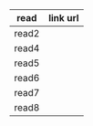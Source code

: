 read         | link url
------------ | -------------
read2        | 
read4        | 
read5        |
read6        |
read7        |
read8        |
